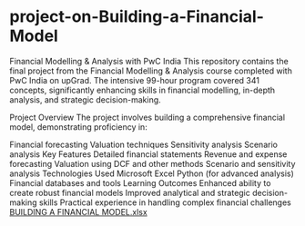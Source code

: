 # project-on-Building-a-Financial-Model
Financial Modelling & Analysis with PwC India
This repository contains the final project from the Financial Modelling & Analysis course completed with PwC India on upGrad. The intensive 99-hour program covered 341 concepts, significantly enhancing skills in financial modelling, in-depth analysis, and strategic decision-making.

Project Overview
The project involves building a comprehensive financial model, demonstrating proficiency in:

Financial forecasting
Valuation techniques
Sensitivity analysis
Scenario analysis
Key Features
Detailed financial statements
Revenue and expense forecasting
Valuation using DCF and other methods
Scenario and sensitivity analysis
Technologies Used
Microsoft Excel
Python (for advanced analysis)
Financial databases and tools
Learning Outcomes
Enhanced ability to create robust financial models
Improved analytical and strategic decision-making skills
Practical experience in handling complex financial challenges
[BUILDING A FINANCIAL MODEL.xlsx](https://github.com/user-attachments/files/15592866/BUILDING.A.FINANCIAL.MODEL.xlsx)

